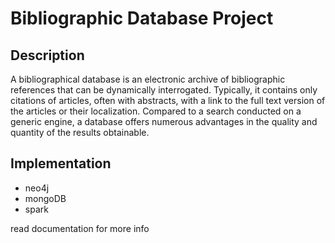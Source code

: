 # Bibliographic Database Project
## Description
A bibliographical database is an electronic archive of bibliographic references that can
 be dynamically interrogated. Typically, it contains only citations of articles, often with
 abstracts, with a link to the full text version of the articles or their localization. Compared
 to a search conducted on a generic engine, a database offers numerous advantages in
 the quality and quantity of the results obtainable.

## Implementation
- neo4j
- mongoDB
- spark 

read documentation for more info
